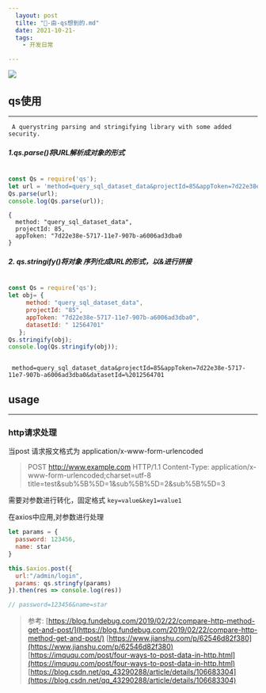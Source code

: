 ```yaml
---
  layout: post
  tilte: "🔌-由-qs想到的.md"
  date: 2021-10-21-
  tags: 
    - 开发日常

---
```


![](https://upload-images.jianshu.io/upload_images/15312191-f625287aecc1b313.jpg?imageMogr2/auto-orient/strip%7CimageView2/2/w/1240)


## qs使用
---
  ` A querystring parsing and stringifying library with some added security.`

##### 1.qs.parse()将URL解析成对象的形式
```js

const Qs = require('qs');
let url = 'method=query_sql_dataset_data&projectId=85&appToken=7d22e38e-5717-11e7-907b-a6006ad3dba0';
Qs.parse(url);
console.log(Qs.parse(url));

```
```
{
  method: "query_sql_dataset_data",
  projectId: 85,
  appToken: "7d22e38e-5717-11e7-907b-a6006ad3dba0
}
```
##### 2. qs.stringify()将对象 序列化成URL的形式，以&进行拼接

```js

const Qs = require('qs');
let obj= {
     method: "query_sql_dataset_data",
     projectId: "85",
     appToken: "7d22e38e-5717-11e7-907b-a6006ad3dba0",
     datasetId: " 12564701"
   };
Qs.stringify(obj);
console.log(Qs.stringify(obj)); 

```
```

 method=query_sql_dataset_data&projectId=85&appToken=7d22e38e-5717-11e7-907b-a6006ad3dba0&datasetId=%2012564701

```
## usage
---
### http请求处理

当post 请求报文格式为
application/x-www-form-urlencoded

>POST http://www.example.com HTTP/1.1
Content-Type: application/x-www-form-urlencoded;charset=utf-8
>title=test&sub%5B%5D=1&sub%5B%5D=2&sub%5B%5D=3

需要对参数进行转化，固定格式 `key=value&key1=value1`

在axios中应用,对参数进行处理

```js
let params = {
  password: 123456,
  name: star
}

this.$axios.post({
  url:"/admin/login",
  params: qs.stringfy(params)
}).then(res => console.log(res))

// password=123456&name=star

```
>参考:
 [https://blog.fundebug.com/2019/02/22/compare-http-method-get-and-post/](https://blog.fundebug.com/2019/02/22/compare-http-method-get-and-post/)
 [https://www.jianshu.com/p/62546d82f380](https://www.jianshu.com/p/62546d82f380)
[https://imququ.com/post/four-ways-to-post-data-in-http.html](https://imququ.com/post/four-ways-to-post-data-in-http.html)
> [https://blog.csdn.net/qq_43290288/article/details/106683304](https://blog.csdn.net/qq_43290288/article/details/106683304)

